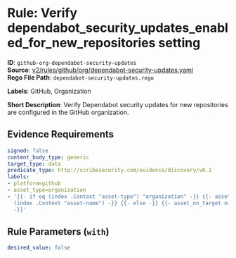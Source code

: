# Rule: Verify dependabot_security_updates_enabled_for_new_repositories setting

**ID**: `github-org-dependabot-security-updates`  
**Source**: [v2/rules/github/org/dependabot-security-updates.yaml](scribe-public/sample-policies.git/v2/rules/github/org/dependabot-security-updates.yaml)  
**Rego File Path**: `dependabot-security-updates.rego`  

**Labels**: GitHub, Organization

**Short Description**: Verify Dependabot security updates for new repositories are configured in the GitHub organization.

## Evidence Requirements

```yaml
signed: false
content_body_type: generic
target_type: data
predicate_type: http://scribesecurity.com/evidence/discovery/v0.1
labels:
- platform=github
- asset_type=organization
- '{{- if eq (index .Context "asset-type") "organization" -}} {{- asset_on_target
  (index .Context "asset-name") -}} {{- else -}} {{- asset_on_target nil -}} {{- end
  -}}'
```
## Rule Parameters (`with`)

```yaml
desired_value: false
```
